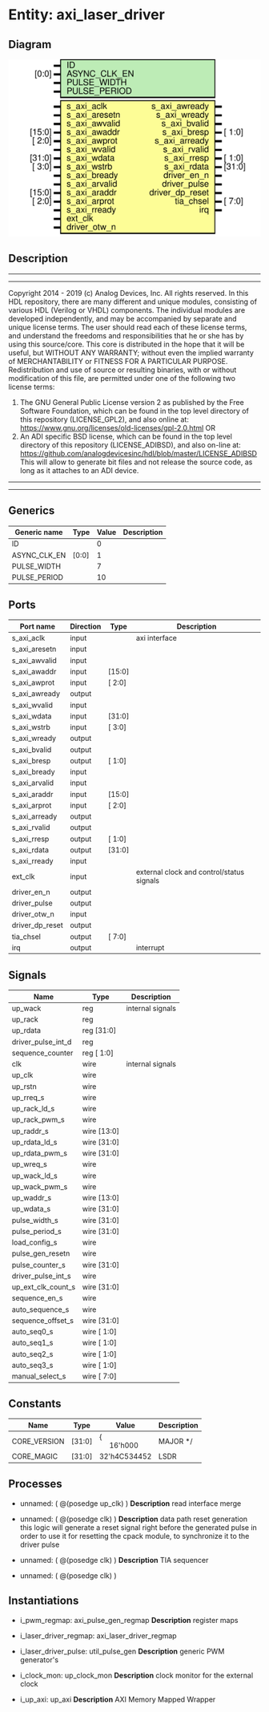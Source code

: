 # Entity: axi_laser_driver

## Diagram

![Diagram](axi_laser_driver.svg "Diagram")
## Description

***************************************************************************
 ***************************************************************************
 Copyright 2014 - 2019 (c) Analog Devices, Inc. All rights reserved.
 In this HDL repository, there are many different and unique modules, consisting
 of various HDL (Verilog or VHDL) components. The individual modules are
 developed independently, and may be accompanied by separate and unique license
 terms.
 The user should read each of these license terms, and understand the
 freedoms and responsibilities that he or she has by using this source/core.
 This core is distributed in the hope that it will be useful, but WITHOUT ANY
 WARRANTY; without even the implied warranty of MERCHANTABILITY or FITNESS FOR
 A PARTICULAR PURPOSE.
 Redistribution and use of source or resulting binaries, with or without modification
 of this file, are permitted under one of the following two license terms:
   1. The GNU General Public License version 2 as published by the
      Free Software Foundation, which can be found in the top level directory
      of this repository (LICENSE_GPL2), and also online at:
      <https://www.gnu.org/licenses/old-licenses/gpl-2.0.html>
 OR
   2. An ADI specific BSD license, which can be found in the top level directory
      of this repository (LICENSE_ADIBSD), and also on-line at:
      https://github.com/analogdevicesinc/hdl/blob/master/LICENSE_ADIBSD
      This will allow to generate bit files and not release the source code,
      as long as it attaches to an ADI device.
 ***************************************************************************
 ***************************************************************************
 
## Generics

| Generic name | Type  | Value | Description |
| ------------ | ----- | ----- | ----------- |
| ID           |       | 0     |             |
| ASYNC_CLK_EN | [0:0] | 1     |             |
| PULSE_WIDTH  |       | 7     |             |
| PULSE_PERIOD |       | 10    |             |
## Ports

| Port name       | Direction | Type   | Description                               |
| --------------- | --------- | ------ | ----------------------------------------- |
| s_axi_aclk      | input     |        | axi interface                             |
| s_axi_aresetn   | input     |        |                                           |
| s_axi_awvalid   | input     |        |                                           |
| s_axi_awaddr    | input     | [15:0] |                                           |
| s_axi_awprot    | input     | [ 2:0] |                                           |
| s_axi_awready   | output    |        |                                           |
| s_axi_wvalid    | input     |        |                                           |
| s_axi_wdata     | input     | [31:0] |                                           |
| s_axi_wstrb     | input     | [ 3:0] |                                           |
| s_axi_wready    | output    |        |                                           |
| s_axi_bvalid    | output    |        |                                           |
| s_axi_bresp     | output    | [ 1:0] |                                           |
| s_axi_bready    | input     |        |                                           |
| s_axi_arvalid   | input     |        |                                           |
| s_axi_araddr    | input     | [15:0] |                                           |
| s_axi_arprot    | input     | [ 2:0] |                                           |
| s_axi_arready   | output    |        |                                           |
| s_axi_rvalid    | output    |        |                                           |
| s_axi_rresp     | output    | [ 1:0] |                                           |
| s_axi_rdata     | output    | [31:0] |                                           |
| s_axi_rready    | input     |        |                                           |
| ext_clk         | input     |        | external clock and control/status signals |
| driver_en_n     | output    |        |                                           |
| driver_pulse    | output    |        |                                           |
| driver_otw_n    | input     |        |                                           |
| driver_dp_reset | output    |        |                                           |
| tia_chsel       | output    | [ 7:0] |                                           |
| irq             | output    |        | interrupt                                 |
## Signals

| Name               | Type           | Description       |
| ------------------ | -------------- | ----------------- |
| up_wack            | reg            | internal signals  |
| up_rack            | reg            |                   |
| up_rdata           | reg     [31:0] |                   |
| driver_pulse_int_d | reg            |                   |
| sequence_counter   | reg     [ 1:0] |                   |
| clk                | wire           | internal signals  |
| up_clk             | wire           |                   |
| up_rstn            | wire           |                   |
| up_rreq_s          | wire           |                   |
| up_rack_ld_s       | wire           |                   |
| up_rack_pwm_s      | wire           |                   |
| up_raddr_s         | wire [13:0]    |                   |
| up_rdata_ld_s      | wire [31:0]    |                   |
| up_rdata_pwm_s     | wire [31:0]    |                   |
| up_wreq_s          | wire           |                   |
| up_wack_ld_s       | wire           |                   |
| up_wack_pwm_s      | wire           |                   |
| up_waddr_s         | wire [13:0]    |                   |
| up_wdata_s         | wire [31:0]    |                   |
| pulse_width_s      | wire [31:0]    |                   |
| pulse_period_s     | wire [31:0]    |                   |
| load_config_s      | wire           |                   |
| pulse_gen_resetn   | wire           |                   |
| pulse_counter_s    | wire [31:0]    |                   |
| driver_pulse_int_s | wire           |                   |
| up_ext_clk_count_s | wire [31:0]    |                   |
| sequence_en_s      | wire           |                   |
| auto_sequence_s    | wire           |                   |
| sequence_offset_s  | wire [31:0]    |                   |
| auto_seq0_s        | wire [ 1:0]    |                   |
| auto_seq1_s        | wire [ 1:0]    |                   |
| auto_seq2_s        | wire [ 1:0]    |                   |
| auto_seq3_s        | wire [ 1:0]    |                   |
| manual_select_s    | wire [ 7:0]    |                   |
## Constants

| Name         | Type   | Value                                        | Description |
| ------------ | ------ | -------------------------------------------- | ----------- |
| CORE_VERSION | [31:0] | {<br><span style="padding-left:20px">16'h000 | MAJOR */    |
| CORE_MAGIC   | [31:0] | 32'h4C534452                                 | LSDR        |
## Processes
- unnamed: ( @(posedge up_clk) )
**Description**
read interface merge

- unnamed: ( @(posedge clk) )
**Description**
data path reset generation
this logic will generate a reset signal right before the generated pulse
in order to use it for resetting the cpack module, to synchronize it to
the driver pulse

- unnamed: ( @(posedge clk) )
**Description**
TIA sequencer

- unnamed: ( @(posedge clk) )
## Instantiations

- i_pwm_regmap: axi_pulse_gen_regmap
**Description**
register maps

- i_laser_driver_regmap: axi_laser_driver_regmap
- i_laser_driver_pulse: util_pulse_gen
**Description**
generic PWM generator's

- i_clock_mon: up_clock_mon
**Description**
clock monitor for the external clock

- i_up_axi: up_axi
**Description**
AXI Memory Mapped Wrapper

